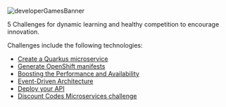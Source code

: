 ![developerGamesBanner](https://user-images.githubusercontent.com/233499/134172890-ab6013d7-496c-4bed-9215-7019a2d46bca.png)

5 Challenges for dynamic learning and healthy competition to encourage innovation.

Challenges include the following technologies:

* [Create a Quarkus microservice](https://github.com/Red-Hat-Developer-Games/quarkus-challenge)
* [Generate OpenShift manifests](https://github.com/Red-Hat-Developer-Games/dekorate-challenge)
* [Boosting the Performance and Availability](https://github.com/Red-Hat-Developer-Games/spring-boot-datagrid-challenge)
* [Event-Driven Architecture](https://github.com/Red-Hat-Developer-Games/eda-challenge)
* [Deploy your API](https://github.com/Red-Hat-Developer-Games/3scale-challenge)
* [Discount Codes Microservices challenge](https://github.com/Red-Hat-Developer-Games/discount-codes-quarkus-datagrid-challenge)
